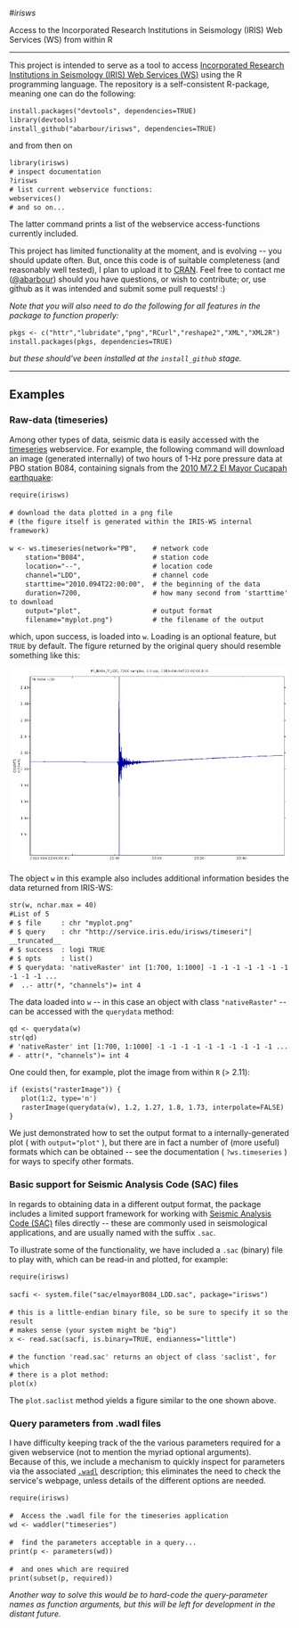 #_*irisws*_

Access to the
Incorporated Research Institutions in Seismology
(IRIS) Web Services (WS) from within R

------

This project is intended to serve as a tool
to access
[Incorporated Research Institutions in Seismology (IRIS) Web Services (WS)](http://service.iris.edu/) 
using the R programming language.
The repository is a self-consistent R-package, meaning
one can do the following:

~~~~~{.R}
install.packages("devtools", dependencies=TRUE)
library(devtools)
install_github("abarbour/irisws", dependencies=TRUE)
~~~~~

and from then on

~~~~~{.R}
library(irisws)
# inspect documentation
?irisws
# list current webservice functions:
webservices()  
# and so on...
~~~~~

The latter command prints a list of 
the webservice access-functions
currently included. 

This project has limited functionality at the moment, and is evolving -- you should update often.
But, once this code is of suitable
completeness (and reasonably well tested), 
I plan to upload it to [CRAN](http://cran.r-project.org/).
Feel free to contact me 
(<a href="https://github.com/abarbour" class="user-mention">@abarbour</a>)
should you have questions, or wish to contribute; or, use github as it was
intended and submit some pull requests! :)

_Note that you will also need to do the following
for all features in the package to function properly:_

~~~~~{.R}
pkgs <- c("httr","lubridate","png","RCurl","reshape2","XML","XML2R")
install.packages(pkgs, dependencies=TRUE)
~~~~~

_but these should've been installed at
the `install_github` stage._

------

Examples
------

### Raw-data (timeseries)

Among other types of data, seismic data is easily accessed with the 
[timeseries](http://service.iris.edu/irisws/timeseries/1/) 
webservice. For example, the following command will 
download an image (generated internally) of two hours of 1-Hz pore pressure data
at PBO station B084, containing signals from the 
[2010 M7.2 El Mayor Cucapah earthquake](http://en.wikipedia.org/wiki/2010_Baja_California_earthquake):

~~~~~{.R}
require(irisws)

# download the data plotted in a png file
# (the figure itself is generated within the IRIS-WS internal framework)

w <- ws.timeseries(network="PB",    # network code
	station="B084",                 # station code
	location="--",                  # location code
	channel="LDD",                  # channel code
	starttime="2010.094T22:00:00",  # the beginning of the data
	duration=7200,                  # how many second from 'starttime' to download
	output="plot",                  # output format
	filename="myplot.png")          # the filename of the output
~~~~~

which, upon success, is loaded into `w`.
Loading is an optional feature, but `TRUE` by default. 
The figure returned by the original query should resemble something like this:

![alt text](inst/sac/elmayorB084_LDD.png "Pore pressure at B084: 2010 El Mayor Cucapah M7.2")

The object `w` in this example also includes additional
information besides the data returned from IRIS-WS:

~~~~~{.R}
str(w, nchar.max = 40)
#List of 5
# $ file     : chr "myplot.png"
# $ query    : chr "http://service.iris.edu/irisws/timeseri"| __truncated__
# $ success  : logi TRUE
# $ opts     : list()
# $ querydata: 'nativeRaster' int [1:700, 1:1000] -1 -1 -1 -1 -1 -1 -1 -1 -1 -1 ...
#  ..- attr(*, "channels")= int 4
~~~~~

The data loaded into `w` -- in this case an object with class `"nativeRaster"` -- can be accessed
with the `querydata` method:

~~~~~{.R}
qd <- querydata(w)
str(qd)
# 'nativeRaster' int [1:700, 1:1000] -1 -1 -1 -1 -1 -1 -1 -1 -1 -1 ...
# - attr(*, "channels")= int 4
~~~~~

One could then, for example, plot the image from within `R` (> 2.11):

~~~~~{.R}
if (exists("rasterImage")) {
   plot(1:2, type='n')
   rasterImage(querydata(w), 1.2, 1.27, 1.8, 1.73, interpolate=FALSE)
}
~~~~~

We just demonstrated how to set the output format to a internally-generated plot
( with `output="plot"` ), but there are in fact a number of (more useful)
formats which can be obtained -- see the documentation ( `?ws.timeseries` ) for ways
to specify other formats.

### Basic support for Seismic Analysis Code (SAC) files

In regards to obtaining data in a different output format, the package 
includes a limited support framework for working with
[Seismic Analysis Code (SAC)](http://www.iris.edu/files/sac-manual/manual/file_format.html) files 
directly -- these are commonly
used in seismological applications, and are usually
named with the suffix `.sac`.

To illustrate some of the functionality, we have
included a `.sac` (binary) file to play with,
which can be read-in and plotted, for example:

~~~~~{.R}
require(irisws)

sacfi <- system.file("sac/elmayorB084_LDD.sac", package="irisws")

# this is a little-endian binary file, so be sure to specify it so the result
# makes sense (your system might be "big")
x <- read.sac(sacfi, is.binary=TRUE, endianness="little")

# the function 'read.sac' returns an object of class 'saclist', for which
# there is a plot method:
plot(x)
~~~~~

The `plot.saclist` method yields a figure similar to the one shown above.

### Query parameters from .wadl files

I have difficulty keeping track of the the various parameters
required for a given webservice (not to mention the myriad optional
arguments).  
Because of this, we include a mechanism 
to quickly inspect for parameters via the associated 
[`.wadl`](http://en.wikipedia.org/wiki/Web_Application_Description_Language) 
description;
this eliminates the need to check the service's webpage,
unless details of the different options are needed.

~~~~~{.R}
require(irisws)

#  Access the .wadl file for the timeseries application
wd <- waddler("timeseries")

#  find the parameters acceptable in a query...
print(p <- parameters(wd))

#  and ones which are required
print(subset(p, required))
~~~~~

_Another way to solve this would be to hard-code the query-parameter names 
as function arguments, but this will be left for development in the distant future._
